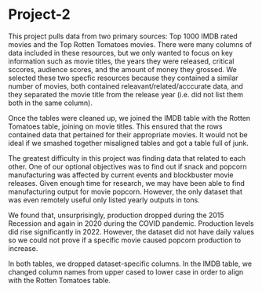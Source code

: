 # Project-2

This project pulls data from two primary sources: Top 1000 IMDB rated movies and the Top Rotten Tomatoes movies. There were many columns of data included in these resources, but we only wanted to focus on key information such as movie titles, the years they were released, critical sccores, audience scores, and the amount of money they grossed. We selected these two specfic resources because they contained a similar number of movies, both contained releavant/related/acccurate data, and they separated the movie title from the release year (i.e. did not list them both in the same column).

Once the tables were cleaned up, we joined the IMDB table with the Rotten Tomatoes table, joining on movie titles. This ensured that the rows contained data that pertained for their appropriate movies. It would not be ideal if we smashed together misaligned tables and got a table full of junk.

The greatest difficulty in this project was finding data that related to each other. One of our optional objectives was to find out if snack and popcorn manufacturing was affected by current events and blockbuster movie releases. Given enough time for research, we may have been able to find manufacturing output for movie popcorn. However, the only dataset that was even remotely useful only listed yearly outputs in tons.

We found that, unsurprisingly, production dropped during the 2015 Recession and again in 2020 during the COVID pandemic. Production levels did rise significantly in 2022. However, the dataset did not have daily values so we could not prove if a specific movie caused popcorn production to increase.


In both tables, we dropped dataset-specific columns. In the IMDB table, we changed column names from upper cased to lower case in order to align with the Rotten Tomatoes table.
